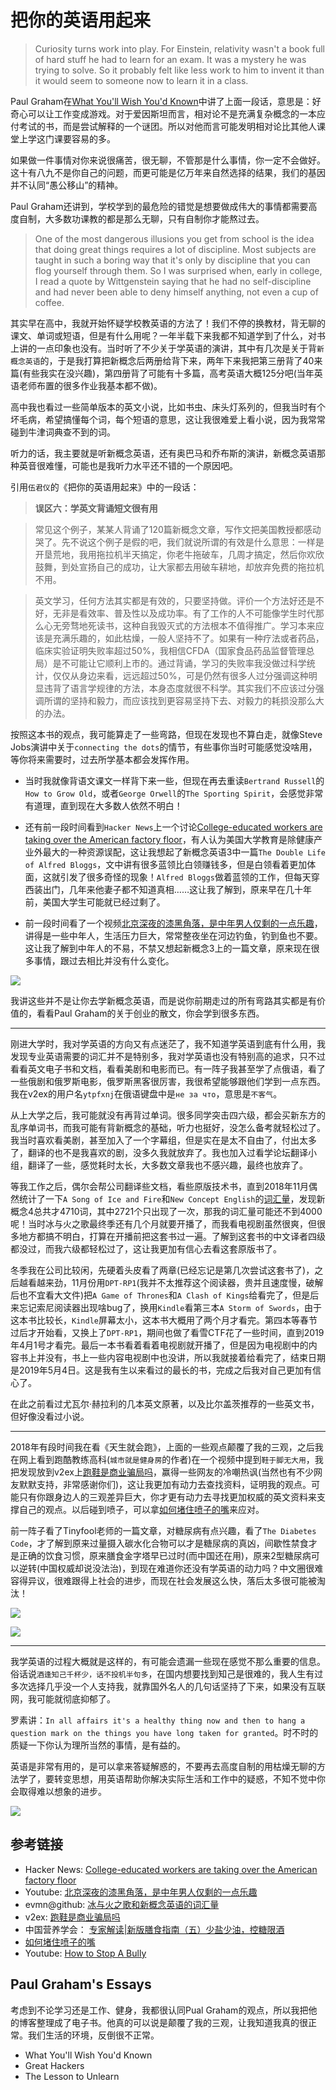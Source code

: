 # 把你的英语用起来

>Curiosity turns work into play. For Einstein, relativity wasn't a book full of hard stuff he had to learn for an exam. It was a mystery he was trying to solve. So it probably felt like less work to him to invent it than it would seem to someone now to learn it in a class.

Paul Graham在[What You'll Wish You'd Known](http://paulgraham.com/hs.html)中讲了上面一段话，意思是：好奇心可以让工作变成游戏。对于爱因斯坦而言，相对论不是充满复杂概念的一本应付考试的书，而是尝试解释的一个谜团。所以对他而言可能发明相对论比其他人课堂上学这门课要容易的多。

如果做一件事情对你来说很痛苦，很无聊，不管那是什么事情，你一定不会做好。这十有八九不是你自己的问题，而更可能是亿万年来自然选择的结果，我们的基因并不认同“愚公移山”的精神。

Paul Graham还讲到，学校学到的最危险的错觉是想要做成伟大的事情都需要高度自制，大多数功课教的都是那么无聊，只有自制你才能熬过去。

>One of the most dangerous illusions you get from school is the idea that doing great things requires a lot of discipline. Most subjects are taught in such a boring way that it's only by discipline that you can flog yourself through them. So I was surprised when, early in college, I read a quote by Wittgenstein saying that he had no self-discipline and had never been able to deny himself anything, not even a cup of coffee.

其实早在高中，我就开始怀疑学校教英语的方法了！我们不停的换教材，背无聊的课文、单词或短语，但是有什么用呢？一年半载下来我都不知道学到了什么，对书上讲的一点印象也没有。当时听了不少关于学英语的演讲，其中有几次是关于背`新概念英语`的，于是我打算把新概念后两册给背下来，两年下来我把第三册背了40来篇(有些我实在没兴趣)，第四册背了可能有十多篇，高考英语大概125分吧(当年英语老师布置的很多作业我基本都不做)。

高中我也看过一些简单版本的英文小说，比如书虫、床头灯系列的，但我当时有个坏毛病，希望搞懂每个词，每个短语的意思，这让我很难爱上看小说，因为我常常碰到牛津词典查不到的词。

听力的话，我主要就是听新概念英语，还有奥巴马和乔布斯的演讲，新概念英语那种英音很难懂，可能也是我听力水平还不错的一个原因吧。

引用`伍君仪`的《把你的英语用起来》中的一段话：

>**误区六：学英文背诵短文很有用**

>常见这个例子，某某人背诵了120篇新概念文章，写作文把美国教授都感动哭了。先不说这个例子是假的吧，我们就说所谓的有效是什么意思：一样是开垦荒地，我用拖拉机半天搞定，你老牛拖破车，几周才搞定，然后你欢欣鼓舞，到处宣扬自己的成功，让大家都去用破车耕地，却放弃免费的拖拉机不用。

>英文学习，任何方法其实都是有效的，只要坚持做。评价一个方法好还是不好，无非是看效率、普及性以及成功率。有了工作的人不可能像学生时代那么心无旁骛地死读书，这种自我毁灭式的方法根本不值得推广。学习本来应该是充满乐趣的，如此枯燥，一般人坚持不了。如果有一种疗法或者药品，临床实验证明失败率超过50%，我相信CFDA（国家食品药品监督管理总局）是不可能让它顺利上市的。通过背诵，学习的失败率我没做过科学统计，仅仅从身边来看，远远超过50%，可是仍然有很多人过分强调这种明显违背了语言学规律的方法，本身态度就很不科学。其实我们不应该过分强调所谓的坚持和毅力，而应该找到更容易坚持下去、对毅力的耗损没那么大的办法。

按照这本书的观点，我可能算走了一些弯路，但现在发现也不算白走，就像Steve Jobs演讲中关于`connecting the dots`的情节，有些事你当时可能感觉没啥用，等你将来需要时，过去所学基本都会发挥作用。

 - 当时我就像背语文课文一样背下来一些，但现在再去重读`Bertrand Russell`的`How to Grow Old`，或者`George Orwell`的`The Sporting Spirit`，会感觉非常有道理，直到现在大多数人依然不明白！

 - 还有前一段时间看到`Hacker News`上一个讨论[College-educated workers are taking over the American factory floor](https://news.ycombinator.com/item?id=21745704)，有人认为美国大学教育是除健康产业外最大的一种资源误配，这让我想起了新概念英语3中一篇`The Double Life of Alfred Bloggs`，文中讲有很多蓝领比白领赚钱多，但是白领看着更加体面，这就引发了很多奇怪的现象！`Alfred Bloggs`做着蓝领的工作，但每天穿西装出门，几年来他妻子都不知道真相……这让我了解到，原来早在几十年前，美国大学生可能就已经过剩了。

 - 前一段时间看了一个视频[北京深夜的漆黑角落，是中年男人仅剩的一点乐趣](https://youtu.be/6h1gF-vowM8)，讲得是一些中年人，生活压力巨大，常常整夜坐在河边钓鱼，钓到鱼也不要。这让我了解到中年人的不易，不禁又想起新概念3上的一篇文章，原来现在很多事情，跟过去相比并没有什么变化。

![](images/nce3_20.jpg)

我讲这些并不是让你去学新概念英语，而是说你前期走过的所有弯路其实都是有价值的，看看Paul Graham的关于创业的散文，你会学到很多东西。

---

刚进大学时，我对学英语的方向又有点迷茫了，我不知道学英语到底有什么用，我发现专业英语需要的词汇并不是特别多，我对学英语也没有特别高的追求，只不过看看英文电子书和文档，看看美剧和电影而已。有一阵子我甚至学了点俄语，看了一些俄剧和俄罗斯电影，俄罗斯黑客很厉害，我很希望能够跟他们学到一点东西。我在v2ex的用户名`ytpfxnj`在俄语键盘中是`не за что`，意思是`不客气`。

从上大学之后，我可能就没有再背过单词。很多同学突击四六级，都会买新东方的乱序单词书，而我可能有背新概念的基础，听力也挺好，没怎么备考就轻松过了。我当时喜欢看美剧，甚至加入了一个字幕组，但是实在是太不自由了，付出太多了，翻译的也不是我喜欢的剧，没多久我就放弃了。我也加入过看学论坛翻译小组，翻译了一些，感觉耗时太长，大多数文章我也不感兴趣，最终也放弃了。

等我工作之后，偶尔会帮公司翻译些文档，看些原版技术书，直到2018年11月偶然统计了一下`A Song of Ice and Fire`和`New Concept English`的[词汇量](https://github.com/evmn/word_frenquency)，发现新概念4总共才4710词，其中2721个只出现了一次，那我的词汇量可能还不到4000呢！当时冰与火之歌最终季还有几个月就要开播了，而我看电视剧虽然很爽，但很多地方都搞不明白，打算在开播前把这套书过一遍。了解到这套书的中文译者四级都没过，而我六级都轻松过了，这让我更加有信心去看这套原版书了。

冬季我在公司比较闲，先硬着头皮看了两章(已经忘记是第几次尝试这套书了)，之后越看越来劲，11月份用`DPT-RP1`(我并不太推荐这个阅读器，贵并且速度慢，破解后也不宜看大文件)把`A Game of Thrones`和`A Clash of Kings`给看完了，但是后来忘记索尼阅读器出现啥bug了，换用`Kindle`看第三本`A Storm of Swords`，由于这本书比较长，`Kindle`屏幕太小，这本书大概用了两个月才看完。第四本等春节过后才开始看，又换上了`DPT-RP1`，期间也做了看雪CTF花了一些时间，直到2019年4月1号才看完。最后一本书看着看着电视剧就开播了，但是因为电视剧中的内容书上并没有，书上一些内容电视剧中也没讲，所以我就接着给看完了，结束日期是2019年5月4日。这是我有生以来看过的最长的书，完成之后我对自己更加有信心了。

在此之前看过尤瓦尔·赫拉利的几本英文原著，以及比尔盖茨推荐的一些英文书，但好像没看过小说。

---

2018年有段时间我在看《天生就会跑》，上面的一些观点颠覆了我的三观，之后我在网上看到跑酷教练高科(`城市就是健身房`的作者)在一个视频中提到`鞋于脚无大用`，我把发现放到v2ex上[跑鞋是商业骗局吗](https://v2ex.com/t/480600)，赢得一些网友的冷嘲热讽(当然也有不少网友默默支持，非常感谢你们)，这让我更加有动力去查找资料，证明我的观点。可能只有你跟身边人的三观差异巨大，你才更有动力去寻找更加权威的英文资料来支撑自己的观点。以后碰到喷子，可以拿[如何堵住喷子的嘴](images/bully.mp4)来应对。

前一阵子看了Tinyfool老师的一篇文章，对糖尿病有点兴趣，看了`The Diabetes Code`，才了解到原来过量摄入碳水化合物可以才是糖尿病的真凶，间歇性禁食才是正确的饮食习惯，原来膳食金字塔早已过时(而中国还在用)，原来2型糖尿病可以逆转(中国权威却说没法治)，到现在难道你还没有学英语的动力吗？中文圈很难容得异议，很难跟得上社会的进步，而现在社会发展这么快，落后太多很可能被淘汰！

![](images/20160519164035385.jpg)

![](images/tencent_auth.jpg)

---

我学英语的过程大概就是这样的，有可能会遗漏一些现在感觉不那么重要的信息。俗话说`酒逢知己千杯少，话不投机半句多`，在国内想要找到知己是很难的，我人生有过多次选择几乎没一个人支持我，就靠国外名人的几句话坚持了下来，如果没有互联网，我可能就彻底抑郁了。

罗素讲：`In all affairs it's a healthy thing now and then to hang a question mark on the things you have long taken for granted`。时不时的质疑一下你认为理所当然的事情，是有益的。

英语是非常有用的，是可以拿来答疑解惑的，不要再去高度自制的用枯燥无聊的方法学了，要转变思想，用英语帮助你解决实际生活和工作中的疑惑，不知不觉中你会取得难以想象的进步。

![](images/Dunning-Kruger_effect.jpg)

## 参考链接

 - Hacker News: [College-educated workers are taking over the American factory floor](https://news.ycombinator.com/item?id=21745704)
 - Youtube: [北京深夜的漆黑角落，是中年男人仅剩的一点乐趣](https://youtu.be/6h1gF-vowM8)
 - evmn@github: [冰与火之歌和新概念英语的词汇量](https://github.com/evmn/word_frenquency)
 - v2ex: [跑鞋是商业骗局吗](https://v2ex.com/t/480600)
  - 中国营养学会： [专家解读|新版膳食指南（五）少盐少油，控糖限酒](http://dg.cnsoc.org/article/04/8a2389fd575f695101577a31ca7602d5.html)
 - [如何堵住喷子的嘴](images/bully.mp4)
 - Youtube: [How to Stop A Bully](https://youtu.be/7oKjW1OIjuw)


## Paul Graham's Essays

考虑到不论学习还是工作、健身，我都很认同Pual Graham的观点，所以我把他的博客整理成了电子书。他真的可以说是颠覆了我的三观，让我知道我真的很正常。我们生活的环境，反倒很不正常。

 - What You'll Wish You'd Known
 - Great Hackers
 - The Lesson to Unlearn
